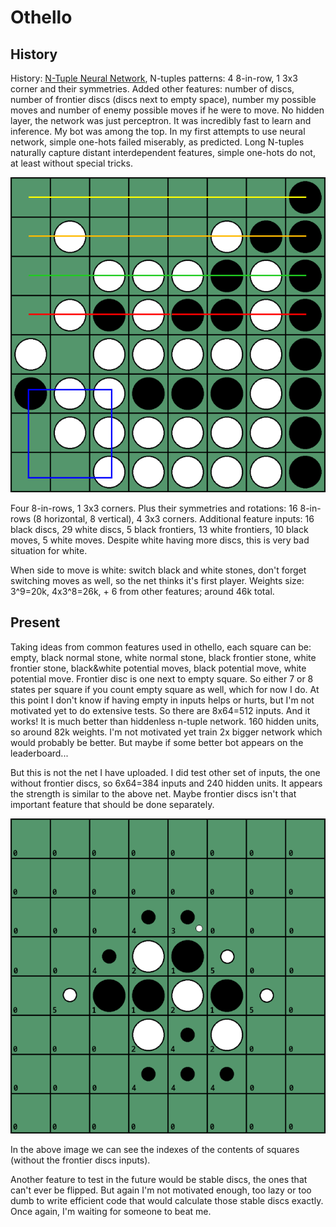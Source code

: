 # Othello

## History

History: [N-Tuple Neural Network](https://repository.essex.ac.uk/3820/1/NTupleOthello.pdf), N-tuples patterns: 4 8-in-row, 1 3x3 corner and their symmetries. Added other features: number of discs, number of frontier discs (discs next to empty space), number my possible moves and number of enemy possible moves if he were to move. No hidden layer, the network was just perceptron. It was incredibly fast to learn and inference. My bot was among the top. In my first attempts to use neural network, simple one-hots failed miserably, as predicted. Long N-tuples naturally capture distant interdependent features, simple one-hots do not, at least without special tricks.

![othello](othello.png "Othello N-tuples")

Four 8-in-rows, 1 3x3 corners. Plus their symmetries and rotations: 16 8-in-rows (8 horizontal, 8 vertical), 4 3x3 corners. Additional feature inputs: 16 black discs, 29 white discs, 5 black frontiers, 13 white frontiers, 10 black moves, 5 white moves. Despite white having more discs, this is very bad situation for white.

When side to move is white: switch black and white stones, don't forget switching moves as well, so the net thinks it's first player. Weights size: 3^9=20k, 4x3^8=26k, + 6 from other features; around 46k total.

## Present

Taking ideas from common features used in othello, each square can be: empty, black normal stone, white normal stone, black frontier stone, white frontier stone, black&white potential moves, black potential move, white potential move. Frontier disc is one next to empty square. So either 7 or 8 states per square if you count empty square as well, which for now I do. At this point I don't know if having empty in inputs helps or hurts, but I'm not motivated yet to do extensive tests. So there are 8x64=512 inputs. And it works! It is much better than hiddenless n-tuple network. 160 hidden units, so around 82k weights. I'm not motivated yet train 2x bigger network which would probably be better. But maybe if some better bot appears on the leaderboard...

But this is not the net I have uploaded. I did test other set of inputs, the one without frontier discs, so 6x64=384 inputs and 240 hidden units. It appears the strength is similar to the above net. Maybe frontier discs isn't that important feature that should be done separately.

![othello nn](othellon.png "Othello NN")

In the above image we can see the indexes of the contents of squares (without the frontier discs inputs).

Another feature to test in the future would be stable discs, the ones that can't ever be flipped. But again I'm not motivated enough, too lazy or too dumb to write efficient code that would calculate those stable discs exactly. Once again, I'm waiting for someone to beat me.
